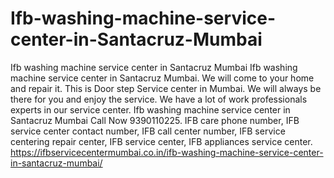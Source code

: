 # Ifb-washing-machine-service-center-in-Santacruz-Mumbai
Ifb washing machine service center in Santacruz Mumbai Ifb washing machine service center in Santacruz Mumbai. We will come to your home and repair it. This is Door step Service center in Mumbai. We will always be there for you and enjoy the service. We have a lot of work professionals experts in our service center. Ifb washing machine service center in Santacruz Mumbai Call Now 9390110225. IFB care phone number, IFB service center contact number, IFB call center number, IFB service centering repair center, IFB service center, IFB appliances service center. https://ifbservicecentermumbai.co.in/ifb-washing-machine-service-center-in-santacruz-mumbai/
